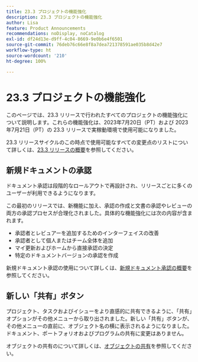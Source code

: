 ```yaml
---
title: 23.3 プロジェクトの機能強化
description: 23.3 プロジェクトの機能強化
author: Lisa
feature: Product Announcements
recommendations: noDisplay, noCatalog
exl-id: df24d13e-d9ff-4c04-8669-9e0b6e4f6501
source-git-commit: 76deb76c66e8f8a7dea721378591ae035b8d42e7
workflow-type: ht
source-wordcount: '210'
ht-degree: 100%

---
```


# 23.3 プロジェクトの機能強化

このページでは、23.3 リリースで行われたすべてのプロジェクトの機能強化について説明します。これらの機能強化は、2023年7月20日（PT）および 2023年7月21日（PT）の 23.3 リリースで実稼動環境で使用可能になりました。

23.3 リリースサイクルのこの時点で使用可能なすべての変更点のリストについて詳しくは、[23.3 リリースの概要](/help/quicksilver/product-announcements/product-releases/23.3-release-activity/23-3-release-overview.md)を参照してください。

## 新規ドキュメントの承認

ドキュメント承認は段階的なロールアウトで再設計され、リリースごとに多くのユーザーが利用できるようになります。

この最初のリリースでは、新機能に加え、承認の作成と文書の承認やレビューの両方の承認プロセスが合理化されました。具体的な機能強化には次の内容が含まれます。

* 承認者とレビュアーを追加するためのインターフェイスの改善
* 承認者として個人またはチーム全体を追加
* マイ更新およびホームから直接承認の決定
* 特定のドキュメントバージョンの承認を作成

新規ドキュメント承認の使用について詳しくは、[新規ドキュメント承認の概要](https://experienceleague.adobe.com/docs/workfront/using/review-and-approve-work/document-reviews-and-approvals/document-approvals-overview.html?lang=ja)を参照してください。

## 新しい「共有」ボタン

プロジェクト、タスクおよびイシューをより直感的に共有できるように、「共有」オプションがその他メニューから取り出されました。新しい「共有」ボタンが、その他メニューの直前に、オブジェクト名の横に表示されるようになりました。ドキュメント、ポートフォリオおよびプログラムの共有に変更はありません。

オブジェクトの共有のについて詳しくは、[オブジェクトの共有](https://experienceleague.adobe.com/docs/workfront/using/basics/grant-request-object-permissions/share-an-object.html?lang=ja)を参照してください。
